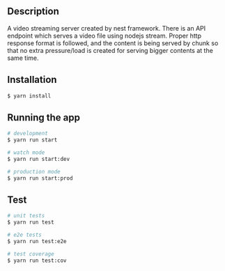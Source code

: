 ## Description

A video streaming server created by nest framework. There is an API endpoint which serves a video file using nodejs stream. Proper http response format is followed, and the content is being served by chunk so that no extra pressure/load is created for serving bigger contents at the same time.
## Installation

```bash
$ yarn install
```

## Running the app

```bash
# development
$ yarn run start

# watch mode
$ yarn run start:dev

# production mode
$ yarn run start:prod
```

## Test

```bash
# unit tests
$ yarn run test

# e2e tests
$ yarn run test:e2e

# test coverage
$ yarn run test:cov
```
